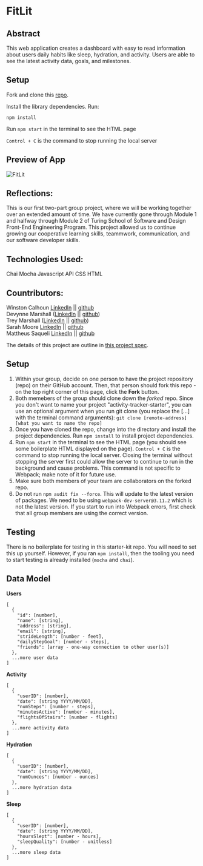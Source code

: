 # FitLit

## Abstract
This web application creates a dashboard with easy to read information about users daily habits like sleep, hydration, and activity. Users are able to see the latest activity data, goals, and milestones.

## Setup
Fork and clone this [repo](https://github.com/tdmburr/fitlit).

Install the library dependencies. Run:

```npm install```

Run ```npm start``` in the terminal to see the HTML page

```Control + C``` is the command to stop running the local server

## Preview of App
![FitLit]()

## Reflections:

This is our first two-part group project, where we will be working together over an extended amount of time. We have currently gone through Module 1 and halfway through Module 2 of Turing School of Software and Design Front-End Engineering Program. This project allowed us to continue growing our cooperative learning skills, teammwork, communication, and our software developer skills. 

## Technologies Used:
Chai
Mocha
Javascript
API
CSS
HTML

## Countributors:
Winston Calhoun [LinkedIn](https://www.linkedin.com/in/winston-calhoun-9841bb256/) || [github](https://github.com/WinstonCalhoun)  
Devynne Marshall ([LinkedIn](https://www.linkedin.com/in/devynnemarshall/) || [github](https://github.com/Devynnem))  
Trey Marshall ([LinkedIn](https://www.linkedin.com/in/trey-marshall-32ab01260/) || [github](https://github.com/tdmburr))  
Sarah Moore [LinkedIn](https://www.linkedin.com/in/sarah-moore-a35196127/) || [github](https://github.com/sarahcatherine311)  
Mattheus Saqueli [LinkedIn](https://www.linkedin.com/in/mattheus-saqueli-409813250/) || [github](https://github.com/mattsaqueli)  










The details of this project are outline in [this project spec](http://frontend.turing.io/projects/fitlit.html).

## Setup

1. Within your group, decide on one person to have the project repository (repo) on their GitHub account. Then, that person should fork this repo - on the top right corner of this page, click the **Fork** button.
1. Both memebers of the group should clone down the _forked_ repo. Since you don't want to name your project "activity-tracker-starter", you can use an optional argument when you run git clone (you replace the [...] with the terminal command arguments): `git clone [remote-address] [what you want to name the repo]`
1. Once you have cloned the repo, change into the directory and install the project dependencies. Run `npm install` to install project dependencies.
1. Run `npm start` in the terminal to see the HTML page (you should see some boilerplate HTML displayed on the page).  `Control + C` is the command to stop running the local server.  Closing the terminal without stopping the server first could allow the server to continue to run in the background and cause problems. This command is not specific to Webpack; make note of it for future use.   
1. Make sure both members of your team are collaborators on the forked repo.  
1. Do not run `npm audit fix --force`.  This will update to the latest version of packages.  We need to be using `webpack-dev-server@3.11.2` which is not the latest version.  If you start to run into Webpack errors, first check that all group members are using the correct version.  

## Testing

There is no boilerplate for testing in this starter-kit repo. You will need to set this up yourself. However, if you ran `npm install`, then the tooling you need to start testing is already installed (`mocha` and `chai`).


## Data Model

**Users**

```
[
  {
    "id": [number],
    "name": [string],
    "address": [string],
    "email": [string],
    "strideLength": [number - feet],
    "dailyStepGoal": [number - steps],
    "friends": [array - one-way connection to other user(s)]
  },
  ...more user data
]
```

**Activity**

```
[
  {
    "userID": [number],
    "date": [string YYYY/MM/DD],
    "numSteps": [number - steps],
    "minutesActive": [number - minutes],
    "flightsOfStairs": [number - flights]
  },
  ...more activity data
]
```

**Hydration**

```
[
  {
    "userID": [number],
    "date": [string YYYY/MM/DD],
    "numOunces": [number - ounces]
  },
  ...more hydration data
]
```

**Sleep**

```
[
  {
    "userID": [number],
    "date": [string YYYY/MM/DD],
    "hoursSlept": [number - hours],
    "sleepQuality": [number - unitless]
  },
  ...more sleep data
]
```
